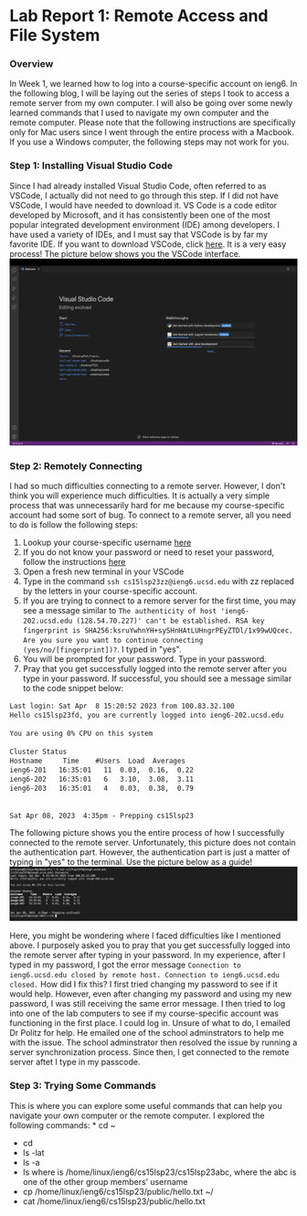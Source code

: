 # Lab Report 1: Remote Access and File System

### Overview
In Week 1, we learned how to log into a course-specific account on ieng6. In the following blog, I will be laying out the series of steps I took to access a remote server from my own computer. I will also be going over some newly learned commands that I used to navigate my own computer and the remote computer. Please note that the following instructions are specifically only for Mac users since I went through the entire process with a Macbook. If you use a Windows computer, the following steps may not work for you. 

### Step 1: Installing Visual Studio Code

Since I had already installed Visual Studio Code, often referred to as VSCode, I actually did not need to go through this step. If I did not have VSCode, I would have needed to download it. VS Code is a code editor developed by Microsoft, and it has consistently been one of the most popular integrated development environment (IDE) among developers. I have used a variety of IDEs, and I must say that VSCode is by far my favorite IDE. If you want to download VSCode, click [here](https://code.visualstudio.com/download). It is a very easy process! The picture below shows you the VSCode interface.
![VSCode-interface](vscodeinterface.png)

### Step 2: Remotely Connecting

I had so much difficulties connecting to a remote server. However, I don't think you will experience much difficulties. It is actually a very simple process that was unnecessarily hard for me because my course-specific account had some sort of bug. To connect to a remote server, all you need to do is follow the following steps: 
1. Lookup your course-specific username [here](https://sdacs.ucsd.edu/~icc/index.php)
2. If you do not know your password or need to reset your password, follow the instructions [here](https://drive.google.com/file/d/17IDZn8Qq7Q0RkYMxdiIR0o6HJ3B5YqSW/view)
3. Open a fresh new terminal in your VSCode
4. Type in the command `ssh cs15lsp23zz@ieng6.ucsd.edu` with zz replaced by the letters in your course-specific account. 
5. If you are trying to connect to a remore server for the first time, you may see a message similar to `The authenticity of host 'ieng6-202.ucsd.edu (128.54.70.227)' can't be established. RSA key fingerprint is SHA256:ksruYwhnYH+sySHnHAtLUHngrPEyZTDl/1x99wUQcec. Are you sure you want to continue connecting (yes/no/[fingerprint])?`. I typed in "yes".   
6. You will be prompted for your password. Type in your password.
7. Pray that you get successfully logged into the remote server after you type in your password. If successful, you should see a message similar to the code snippet below:

```
Last login: Sat Apr  8 15:20:52 2023 from 100.83.32.100
Hello cs15lsp23fd, you are currently logged into ieng6-202.ucsd.edu

You are using 0% CPU on this system

Cluster Status 
Hostname     Time    #Users  Load  Averages  
ieng6-201   16:35:01   11  0.03,  0.16,  0.22
ieng6-202   16:35:01   6   3.10,  3.08,  3.11
ieng6-203   16:35:01   4   0.03,  0.38,  0.79

 
Sat Apr 08, 2023  4:35pm - Prepping cs15lsp23
```
The following picture shows you the entire process of how I successfully connected to the remote server. Unfortunately, this picture does not contain the authentication part. However, the authentication part is just a matter of typing in "yes" to the terminal. Use the picture below as a guide!
![ssh](ssh.png)

Here, you might be wondering where I faced difficulties like I mentioned above. I purposely asked you to pray that you get successfully logged into the remote server after typing in your password. In my experience, after I typed in my password, I got the error message `Connection to ieng6.ucsd.edu closed by remote host. Connection to ieng6.ucsd.edu closed.` How did I fix this? I first tried changing my password to see if it would help. However, even after changing my password and using my new password, I was still receiving the same error message. I then tried to log into one of the lab computers to see if my course-specific account was functioning in the first place. I could log in. Unsure of what to do, I emailed Dr Politz for help. He emailed one of the school adminstrators to help me with the issue. The school adminstrator then resolved the issue by running a server synchronization process. Since then, I get connected to the remote server aftet I type in my passcode. 


### Step 3: Trying Some Commands
This is where you can explore some useful commands that can help you navigate your own computer or the remote computer. I explored the following commands: * cd ~
* cd
* ls -lat
* ls -a
* ls <directory> where <directory> is /home/linux/ieng6/cs15lsp23/cs15lsp23abc, where the abc is one of the other group members’ username
* cp /home/linux/ieng6/cs15lsp23/public/hello.txt ~/
* cat /home/linux/ieng6/cs15lsp23/public/hello.txt
